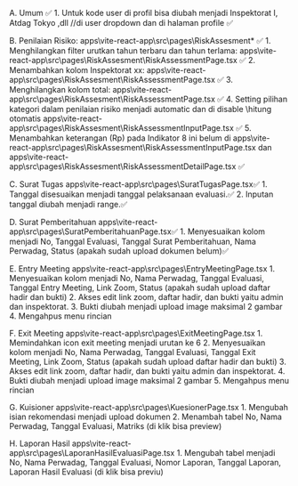 A.	Umum ✅
    1.	Untuk kode user di profil bisa diubah menjadi Inspektorat I, Atdag Tokyo ,dll //di user dropdown dan di halaman profile ✅

B.	Penilaian Risiko: apps\vite-react-app\src\pages\RiskAssesment\* ✅
    1.	Menghilangkan filter urutkan tahun terbaru dan tahun terlama: apps\vite-react-app\src\pages\RiskAssesment\RiskAssessmentPage.tsx ✅
    2.	Menambahkan kolom Inspektorat xx: apps\vite-react-app\src\pages\RiskAssesment\RiskAssessmentPage.tsx ✅
    3.	Menghilangkan kolom total: apps\vite-react-app\src\pages\RiskAssesment\RiskAssessmentPage.tsx ✅
    4.	Setting pilihan kategori dalam penilaian risiko menjadi automatic dan di disable \\hitung otomatis apps\vite-react-app\src\pages\RiskAssesment\RiskAssessmentInputPage.tsx ✅
    5.	Menambahkan keterangan (Rp) pada Indikator 8 ini belum di apps\vite-react-app\src\pages\RiskAssesment\RiskAssessmentInputPage.tsx dan apps\vite-react-app\src\pages\RiskAssesment\RiskAssessmentDetailPage.tsx ✅

C.	Surat Tugas apps\vite-react-app\src\pages\SuratTugasPage.tsx✅
    1.	Tanggal disesuaikan menjadi tanggal pelaksanaan evaluasi.✅
    2.	Inputan tanggal diubah menjadi range.✅

D.	Surat Pemberitahuan apps\vite-react-app\src\pages\SuratPemberitahuanPage.tsx✅
    1.	Menyesuaikan kolom menjadi No, Tanggal Evaluasi, Tanggal Surat Pemberitahuan, Nama Perwadag, Status (apakah sudah upload dokumen belum)✅


E.	Entry Meeting apps\vite-react-app\src\pages\EntryMeetingPage.tsx
    1.	Menyesuaikan kolom menjadi No, Nama Perwadag, Tanggal Evaluasi, Tanggal Entry Meeting, Link Zoom, Status (apakah sudah upload daftar hadir dan bukti)
    2.	Akses edit link zoom, daftar hadir, dan bukti yaitu admin dan inspektorat.
    3.	Bukti diubah menjadi upload image maksimal 2 gambar
    4.	Mengahpus menu rincian

F.	Exit Meeting apps\vite-react-app\src\pages\ExitMeetingPage.tsx
    1.	Memindahkan icon exit meeting menjadi urutan ke 6
    2.	Menyesuaikan kolom menjadi No, Nama Perwadag, Tanggal Evaluasi, Tanggal Exit Meeting, Link Zoom, Status (apakah sudah upload daftar hadir dan bukti)
    3.	Akses edit link zoom, daftar hadir, dan bukti yaitu admin dan inspektorat.
    4.	Bukti diubah menjadi upload image maksimal 2 gambar
    5.	Mengahpus menu rincian

G.	Kuisioner apps\vite-react-app\src\pages\KuesionerPage.tsx
    1.	Mengubah isian rekomendasi menjadi upload dokumen
    2.	Menambah tabel  No, Nama Perwadag, Tanggal Evaluasi, Matriks (di klik bisa preview)

H.	Laporan Hasil apps\vite-react-app\src\pages\LaporanHasilEvaluasiPage.tsx
    1.	Mengubah tabel  menjadi No, Nama Perwadag, Tanggal Evaluasi, Nomor Laporan, Tanggal Laporan, Laporan Hasil Evaluasi (di klik bisa previu)